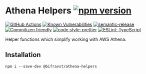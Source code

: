 # Athena Helpers [![npm version](https://img.shields.io/npm/v/@bifravst/athena-helpers.svg)](https://www.npmjs.com/package/@bifravst/athena-helpers)

[![GitHub Actions](https://github.com/bifravst/athena-helpers/workflows/Test%20and%20Release/badge.svg)](https://github.com/bifravst/athena-helpers/actions)
[![Known Vulnerabilities](https://snyk.io/test/github/bifravst/athena-helpers/badge.svg)](https://snyk.io/test/github/bifravst/athena-helpers)
[![semantic-release](https://img.shields.io/badge/%20%20%F0%9F%93%A6%F0%9F%9A%80-semantic--release-e10079.svg)](https://github.com/semantic-release/semantic-release)
[![Commitizen friendly](https://img.shields.io/badge/commitizen-friendly-brightgreen.svg)](http://commitizen.github.io/cz-cli/)
[![code style: prettier](https://img.shields.io/badge/code_style-prettier-ff69b4.svg)](https://github.com/prettier/prettier/)
[![ESLint: TypeScript](https://img.shields.io/badge/ESLint-TypeScript-blue.svg)](https://github.com/typescript-eslint/typescript-eslint)

Helper functions which simplify working with AWS Athena.

## Installation

    npm i --save-dev @bifravst/athena-helpers
